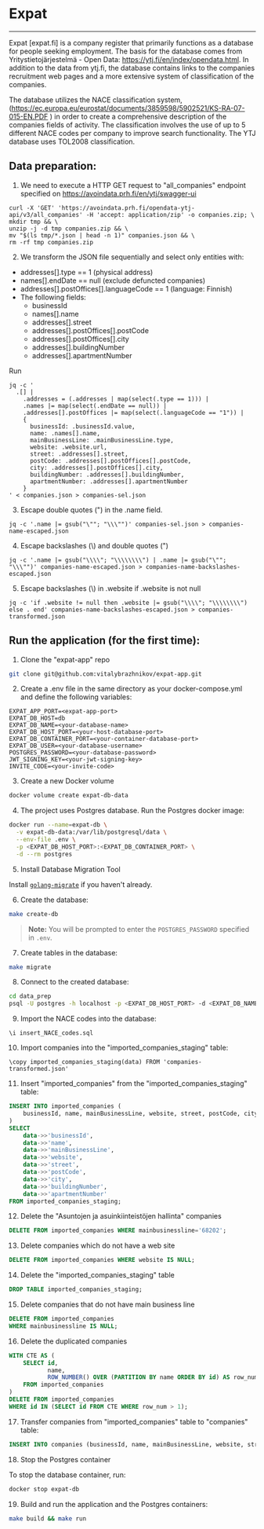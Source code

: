 # Expat

----

Expat [expat.fi] is a company register that primarily functions as a database for people seeking employment. The basis for the database comes from Yritystietojärjestelmä - Open Data: https://ytj.fi/en/index/opendata.html. In addition to the data from ytj.fi, the database contains links to the companies recruitment web pages and a more extensive system of classification of the companies.

The database utilizes the NACE classification system, (https://ec.europa.eu/eurostat/documents/3859598/5902521/KS-RA-07-015-EN.PDF ) in order to create a comprehensive description of the companies fields of activity. The classification involves the use of up to 5 different NACE codes per company to improve search functionality. The YTJ database uses TOL2008 classification.

## Data preparation:
1. We need to execute a HTTP GET request to "all_companies" endpoint specified on
https://avoindata.prh.fi/en/ytj/swagger-ui

```
curl -X 'GET' 'https://avoindata.prh.fi/opendata-ytj-api/v3/all_companies' -H 'accept: application/zip' -o companies.zip; \
mkdir tmp && \
unzip -j -d tmp companies.zip && \
mv "$(ls tmp/*.json | head -n 1)" companies.json && \
rm -rf tmp companies.zip
```

2. We transform the JSON file sequentially and select only entities with:
* addresses[].type == 1 (physical address)
* names[].endDate == null (exclude defuncted companies)
* addresses[].postOffices[].languageCode == 1 (language: Finnish)
* The following fields:
   * businessId
   * names[].name
   * addresses[].street
   * addresses[].postOffices[].postCode
   * addresses[].postOffices[].city
   * addresses[].buildingNumber
   * addresses[].apartmentNumber

Run

```
jq -c '
  .[] |
    .addresses = (.addresses | map(select(.type == 1))) |
    .names |= map(select(.endDate == null)) |
    .addresses[].postOffices |= map(select(.languageCode == "1")) |
    {
      businessId: .businessId.value,
      name: .names[].name,
      mainBusinessLine: .mainBusinessLine.type,
      website: .website.url,
      street: .addresses[].street,
      postCode: .addresses[].postOffices[].postCode,
      city: .addresses[].postOffices[].city,
      buildingNumber: .addresses[].buildingNumber,
      apartmentNumber: .addresses[].apartmentNumber
    }
' < companies.json > companies-sel.json
```

3. Escape double quotes (") in the .name field.

```
jq -c '.name |= gsub("\""; "\\\"")' companies-sel.json > companies-name-escaped.json
```

4. Escape backslashes (\\) and double quotes (")

```
jq -c '.name |= gsub("\\\\"; "\\\\\\\\") | .name |= gsub("\""; "\\\"")' companies-name-escaped.json > companies-name-backslashes-escaped.json
```

5. Escape backslashes (\\) in .website if .website is not null

```
jq -c 'if .website != null then .website |= gsub("\\\\"; "\\\\\\\\") else . end' companies-name-backslashes-escaped.json > companies-transformed.json
```

## Run the application (for the first time):
1. Clone the "expat-app" repo

```sh
git clone git@github.com:vitalybrazhnikov/expat-app.git
```

2. Create a .env file in the same directory as your docker-compose.yml and define the following variables:

```
EXPAT_APP_PORT=<expat-app-port>
EXPAT_DB_HOST=db
EXPAT_DB_NAME=<your-database-name>
EXPAT_DB_HOST_PORT=<your-host-database-port>
EXPAT_DB_CONTAINER_PORT=<your-container-database-port>
EXPAT_DB_USER=<your-database-username>
POSTGRES_PASSWORD=<your-database-password>
JWT_SIGNING_KEY=<your-jwt-signing-key>
INVITE_CODE=<your-invite-code>
```

3. Create a new Docker volume

```sh
docker volume create expat-db-data
```

4. The project uses Postgres database. Run the Postgres docker image:

```sh
docker run --name=expat-db \
  -v expat-db-data:/var/lib/postgresql/data \
  --env-file .env \
  -p <EXPAT_DB_HOST_PORT>:<EXPAT_DB_CONTAINER_PORT> \
  -d --rm postgres
```

5. Install Database Migration Tool

Install [`golang-migrate`](https://github.com/golang-migrate/migrate) if you haven't already.

6. Create the database:

```sh
make create-db
```
> **Note:** You will be prompted to enter the `POSTGRES_PASSWORD` specified in `.env`.

7. Create tables in the database:

```sh
make migrate
```

8. Connect to the created database:

```sh
cd data_prep
psql -U postgres -h localhost -p <EXPAT_DB_HOST_PORT> -d <EXPAT_DB_NAME>
```

9. Import the NACE codes into the database:

```
\i insert_NACE_codes.sql
```

10. Import companies into the "imported_companies_staging" table:

```
\copy imported_companies_staging(data) FROM 'companies-transformed.json'
```

11. Insert "imported_companies" from the "imported_companies_staging" table:

```sql
INSERT INTO imported_companies (
    businessId, name, mainBusinessLine, website, street, postCode, city, buildingNumber, apartmentNumber
)
SELECT
    data->>'businessId',
    data->>'name',
    data->>'mainBusinessLine',
    data->>'website',
    data->>'street',
    data->>'postCode',
    data->>'city',
    data->>'buildingNumber',
    data->>'apartmentNumber'
FROM imported_companies_staging;
```

12. Delete the "Asuntojen ja asuinkiinteistöjen hallinta" companies

```sql
DELETE FROM imported_companies WHERE mainbusinessline='68202';
```

13. Delete companies which do not have a web site

```sql
DELETE FROM imported_companies WHERE website IS NULL;
```

14. Delete the "imported_companies_staging" table

```sql
DROP TABLE imported_companies_staging;
```

15. Delete companies that do not have main business line
```sql
DELETE FROM imported_companies
WHERE mainbusinessline IS NULL;
```

16. Delete the duplicated companies
```sql
WITH CTE AS (
    SELECT id, 
           name, 
           ROW_NUMBER() OVER (PARTITION BY name ORDER BY id) AS row_num
    FROM imported_companies
)
DELETE FROM imported_companies
WHERE id IN (SELECT id FROM CTE WHERE row_num > 1);
```

17. Transfer companies from "imported_companies" table to "companies" table:

```sql
INSERT INTO companies (businessId, name, mainBusinessLine, website, street, postCode, city, buildingNumber, apartmentNumber) SELECT ic.businessId, ic.name, ic.mainBusinessLine, ic.website, ic.street, ic.postCode, ic.city, ic.buildingNumber, ic.apartmentNumber FROM imported_companies ic WHERE NOT EXISTS ( SELECT 1 FROM companies c WHERE c.businessId = ic.businessId );
```

18. Stop the Postgres container

To stop the database container, run:

```sh
docker stop expat-db
```

19. Build and run the application and the Postgres containers:

```sh
make build && make run
```